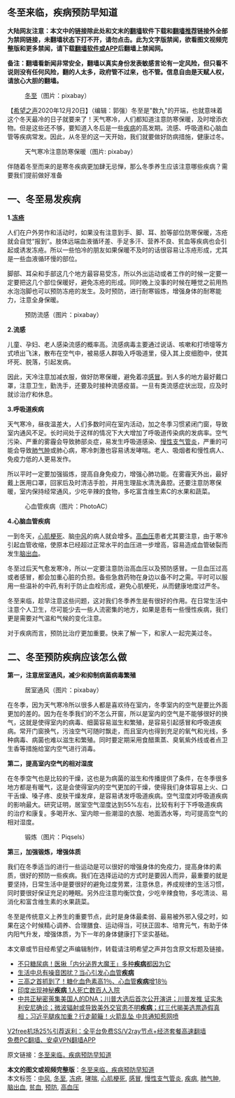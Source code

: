  <h2>冬至来临，疾病预防早知道</h2> <p class="notice"><b>大陆网友注意：本文中的链接除此处和文末的<a href="https://github.com/bannedbook/fanqiang" >翻墙</a>软件下载和<a href="https://github.com/killgcd/justmysocks/blob/master/README.md">翻墙推荐</a>链接外全部为禁网链接，未翻墙状态下打不开，请勿点击。此为文字版禁闻，欲看图文视频完整版和更多禁闻，请下载<a href="https://github.com/bannedbook/fanqiang">翻墙软件或APP</a>后翻墙上禁闻网。</p><p>备注：翻墙看新闻非常安全，翻墙以真实身份发表敏感言论有一定风险，但只看不说则没有任何风险，翻的人太多，政府管不过来，也不管。信息自由是天赋人权，请放心大胆的翻墙。</b></p>  <div class="entry"> <figure><figcaption><a href="https://www.bannedbook.org/bnews/tag/%E5%86%AC%E8%87%B3/" class="st_tag internal_tag" rel="tag" title="标签 冬至 下的日志">冬至</a>（图片：pixabay）</figcaption></figure> <p>【<span class='wp_keywordlink_affiliate'><a href="https://www.soundofhope.org" title="希望之声" target="_blank">希望之声</a></span>2020年12月20日】（编辑：郭强）冬至是&quot;数九&quot;的开端，也就意味着这个冬天最冷的日子就要来了！天气寒冷，人们都知道注意防寒保暖，及时增添衣物。但是这些还不够，要知道入冬后是一些<a href="https://www.bannedbook.org/bnews/tag/%e7%96%be%e7%97%85/" class="st_tag internal_tag" rel="tag" title="标签 疾病 下的日志">疾病</a>的高发期。流感、呼吸道和心脑血管等疾病常发。因此，从冬至的这一天开始，我们就要做好防病措施，健康过冬。</p> <figure><figcaption>天气寒冷注意防寒保暖（图片: pixabay）</figcaption></figure> <p>伴随着冬至而来的是寒冬疾病更加肆无忌惮，那么冬季养生应该注意哪些疾病？需要我们提前做好准备</p> <h2>一、冬至易发疾病</h2> <p><strong>1.<a href="https://www.bannedbook.org/bnews/tag/%e5%86%bb%e7%96%ae/" class="st_tag internal_tag" rel="tag" title="标签 冻疮 下的日志">冻疮</a></strong></p> <p>人们在户外劳作和活动时，如果没有注意到手、脚、耳、脸等部位防寒保暖，冻疮就会自觉“报到”。肢体远端血液循环差、手足多汗、营养不良、贫血等疾病也会引起或诱发冻疮。所以一些怕冷的朋友如果保暖不及时的话很容易让冻疮形成，尤其是一些血液循环慢的部位。</p> <p>脚部、耳朵和手部这几个地方最容易受冻，所以外出运动或者工作的时候一定要一定要把这几个部位保暖好，避免冻疮的形成。同时晚上没事的时候在睡觉之前用热水泡泡脚也可以预防冻疮的发生。及时预防，进行耐寒锻炼，增强身体的耐寒能力，注意全身保暖。</p> <figure><figcaption>预防流感（图片：pixabay）</figcaption></figure> <p><strong>2.流感</strong></p>  <p>儿童、孕妇、老人感染流感的概率高。流感病毒主要通过说话、咳嗽和打喷嚏等方式喷出飞沫，散布在空气中，被易感人群吸入呼吸道里，侵入其上皮细胞中，使其坏死、脱落，引起发病。</p> <p>因此，天冷注意加减衣服，做好防寒保暖，避免着凉<a href="https://www.bannedbook.org/bnews/tag/%E6%84%9F%E5%86%92/" class="st_tag internal_tag" rel="tag" title="标签 感冒 下的日志">感冒</a>。到人多的地方最好戴口罩，注意卫生，勤洗手，还要及时接种流感疫苗。一旦有类流感症状出现，应及时就诊治疗和休息。</p> <p><strong>3.呼吸道疾病</strong></p> <p>天气寒冷，昼夜温差大，人们多数时间在室内活动，加之冬季习惯紧闭门窗，导致室内通风不足。长时间处于这样的情况下大大增加了呼吸道传染病的发病率。空气污染、严重的雾霾会导致肺部炎症，易发生呼吸道感染、<a href="https://www.bannedbook.org/bnews/tag/%e6%85%a2%e6%80%a7%e6%94%af%e6%b0%94%e7%ae%a1%e7%82%8e/" class="st_tag internal_tag" rel="tag" title="标签 慢性支气管炎 下的日志">慢性支气管炎</a>，严重的可能会导致<a href="https://www.bannedbook.org/bnews/tag/%e8%82%ba%e6%b0%94%e8%82%bf/" class="st_tag internal_tag" rel="tag" title="标签 肺气肿 下的日志">肺气肿</a>或肺心病，寒冷刺激也容易诱发哮喘。老人、吸烟者和慢性病人、免疫力低的人更易发作。</p> <p>所以平时一定要加强锻炼，提高自身免疫力，增强心肺功能。在雾霾天外出，最好戴上医用口罩，回家后及时清洁手脸，并用生理盐水清洗鼻腔。还要注意防寒保暖，室内保持经常通风，少吃辛辣的食物，多吃富含维生素C的水果和蔬菜。</p> <figure><figcaption>心血管疾病（图片：PhotoAC）</figcaption></figure> <p><strong>4.心脑血管疾病</strong></p>  <p>一到冬天，<a href="https://www.bannedbook.org/bnews/tag/%e5%bf%83%e8%82%8c%e6%a2%97%e6%ad%bb/" class="st_tag internal_tag" rel="tag" title="标签 心肌梗死 下的日志">心肌梗死</a>、脑<a href="https://www.bannedbook.org/bnews/tag/%E4%B8%AD%E9%A3%8E/" class="st_tag internal_tag" rel="tag" title="标签 中风 下的日志">中风</a>的病人就会增多。<a href="https://www.bannedbook.org/bnews/tag/%e9%ab%98%e8%a1%80%e5%8e%8b/" class="st_tag internal_tag" rel="tag" title="标签 高血压 下的日志">高血压</a>患者尤其要注意，由于寒冷引起血管收缩，使原本已经超过正常水平的血压进一步增高，容易造成血管破裂而发生<a href="https://www.bannedbook.org/bnews/tag/%E8%84%91%E5%87%BA%E8%A1%80/" class="st_tag internal_tag" rel="tag" title="标签 脑出血 下的日志">脑出血</a>。</p> <p>冬至过后天气愈发寒冷，所以一定要注意防治高血压以及预防感冒。一旦血压过高或者感冒，都会加重心脏的负担。备些急救药物在身边以备不时之需。平时可以服用一些温补的中药,有利于防止血栓形成，避免心肌梗死，从而健康地度过严冬。</p> <p>冬至来临，趁早注意这些问题，这对我们冬季养生是有很好的作用。在日常生活中注意个人卫生，尽可能少去一些人流密集的地方，如果是患有一些慢性疾病，我们更是需要对气温和气候的变化注意。</p> <p>对于疾病而言，预防比治疗更加重要。快来了解一下，和家人一起完美过冬。</p> <h2>二、冬至预防疾病应该怎么做</h2> <p><strong>第一，注意居室通风，减少和抑制病菌病毒繁殖</strong></p> <figure><figcaption>居室通风（图片：pixabay）</figcaption></figure> <p>在冬季，因为天气寒冷所以很多人都是喜欢待在室内，冬季室内的空气是要比外面更加的差的。因为在冬季我们的不怎么开窗，所以是室内的空气是不能够很好的换气，这就是使得室内的病毒、细菌容易滋生和繁殖，是容易引起感冒和呼吸道疾病。常开门窗换气，污浊空气可随时飘走，而且室内也得到充足的氧气和光线，多种病毒、病菌也难以滋生和繁殖。同时要定期采用食醋熏蒸、臭氧紫外线或者点卫生香等措施给室内空气进行消毒。</p>  <p><strong>第二，提高室内空气的相对湿度</strong></p> <p>在冬季空气也是比较的干燥，这也是为病菌的滋生和传播提供了条件，在冬季很多地方都是有暖气，这是会使得室内的空气更加的干燥，使得我们身体容易上火、口干舌燥、嗓子疼、皮肤干燥发痒，是容易诱发呼吸道疾病。空气湿度对呼吸道疾病的影响最大。研究证明，居室空气湿度达到55%左右，比较有利于下呼吸道疾病的治疗和康复。多喝开水、室内晾一些潮湿的衣服、地面洒水等，均可提高空气的相对湿度。</p> <figure><figcaption>锻炼（图片：Piqsels）</figcaption></figure> <p><strong>第三，加强锻炼，增强体质</strong></p> <p>我们在冬季适当的进行一些运动是可以很好的增强身体的免疫力，提高身体的素质，很好的预防一些疾病。我们在选择运动的方式时是要因人而异，最重要的就是要坚持，日常生活中是要很好的避免过度劳累，注意休息，养成规律的生活习惯，同时要很好保证充足的睡眠。另外应注意均衡饮食，少吃辛辣食物，多吃清淡、易消化和富含维生素的水果蔬菜。</p> <p>冬至是传统意义上养生的重要节点，此时是身体最柔弱、最易被外邪入侵之时，如果在这个时候精心调养、合理膳食、运动得当，可扶正固本、培育元气，有助于体内阳气升发，增强体质，为下一年的身体健康打下坚实基础。</p> <p>本文章或节目经希望之声编辑制作，转载请注明希望之声并包含原文标题及链接。</p>  <ul class='op-related-articles' title='相关阅读'> <li><a href='https://www.bannedbook.org/bnews/health/20201219/1450838.html' target='_blank'>不只糖尿病！医揪「内分泌界大魔王」多种<b>疾病</b>都因为它</a></li> <li><a href='https://www.bannedbook.org/bnews/health/20201214/1447280.html' target='_blank'>生活中总有噪音困扰？当心引发心血管<b>疾病</b></a></li> <li><a href='https://www.bannedbook.org/bnews/health/20201213/1446913.html' target='_blank'>三高之首抓到了！糖化血色素高1％、心血管<b>疾病</b>增18％</a></li> <li><a href='https://www.bannedbook.org/bnews/baitai/20201209/1444590.html' target='_blank'>印度出现神秘<b>疾病</b> 1人死亡数百人入院</a></li> <li><a href='https://www.bannedbook.org/bnews/bannedvideo/20201207/1443660.html' target='_blank'>中共正秘密蒐集美国人的DNA；川普大选后首次公开演讲；川普发推 证实朱利安尼确诊；微波辐射或导致美外交官患不明<b>疾病</b>；红三代揭美选票造假真相；习近平腿疾加重？行走颠簸！火箭乱坠   中共通知惹网喷</a></li> </ul> <p class="texttj"> <a href="https://github.com/bannedbook/fanqiang/wiki/V2ray%E6%9C%BA%E5%9C%BA" target="_blank">V2free机场25%引荐返利：全平台免费SS/V2ray节点+经济套餐高速翻墙</a><br/> <a href="https://github.com/bannedbook/fanqiang/wiki/%E7%A6%81%E9%97%BB%E7%BD%91%E5%AE%89%E5%8D%93%E7%BF%BB%E5%A2%99%E6%96%B0%E9%97%BBAPP" target="_blank">免费PC翻墙、安卓VPN翻墙APP</a></p><p>原文链接：<a class="src_link"  href="https://www.soundofhope.org/post/455527" target="_blank">冬至来临，疾病预防早知道</a></p><a name='sharetosocial'></a>       <div><b>本文的图文或视频完整版</b>：<a href='https://www.bannedbook.org/bnews/comments/20201221/1451867.html'>冬至来临，疾病预防早知道</a></div>  </div><!--END ENTRY--> <div class="postfooter"> <div>本文标签：<a href="https://www.bannedbook.org/bnews/tag/%E4%B8%AD%E9%A3%8E/" rel="tag">中风</a>, <a href="https://www.bannedbook.org/bnews/tag/%E5%86%AC%E8%87%B3/" rel="tag">冬至</a>, <a href="https://www.bannedbook.org/bnews/tag/%e5%86%bb%e7%96%ae/" rel="tag">冻疮</a>, <a href="https://www.bannedbook.org/bnews/tag/%E5%93%AE%E5%96%98/" rel="tag">哮喘</a>, <a href="https://www.bannedbook.org/bnews/tag/%e5%bf%83%e8%82%8c%e6%a2%97%e6%ad%bb/" rel="tag">心肌梗死</a>, <a href="https://www.bannedbook.org/bnews/tag/%E6%84%9F%E5%86%92/" rel="tag">感冒</a>, <a href="https://www.bannedbook.org/bnews/tag/%e6%85%a2%e6%80%a7%e6%94%af%e6%b0%94%e7%ae%a1%e7%82%8e/" rel="tag">慢性支气管炎</a>, <a href="https://www.bannedbook.org/bnews/tag/%e7%96%be%e7%97%85/" rel="tag">疾病</a>, <a href="https://www.bannedbook.org/bnews/tag/%e8%82%ba%e6%b0%94%e8%82%bf/" rel="tag">肺气肿</a>, <a href="https://www.bannedbook.org/bnews/tag/%E8%84%91%E5%87%BA%E8%A1%80/" rel="tag">脑出血</a>, <a href="https://www.bannedbook.org/bnews/tag/%E8%B4%AB%E8%A1%80/" rel="tag">贫血</a>, <a href="https://www.bannedbook.org/bnews/tag/%E9%A2%84%E9%98%B2/" rel="tag">预防</a>, <a href="https://www.bannedbook.org/bnews/tag/%e9%ab%98%e8%a1%80%e5%8e%8b/" rel="tag">高血压</a></div>  </div><!--END POSTFOOTER--> 